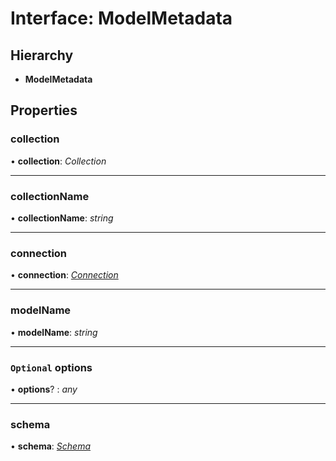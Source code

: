 # Interface: ModelMetadata

## Hierarchy

* **ModelMetadata**

## Properties

###  collection

• **collection**: *Collection*

___

###  collectionName

• **collectionName**: *string*

___

###  connection

• **connection**: *[Connection](../classes/connection.md)*

___

###  modelName

• **modelName**: *string*

___

### `Optional` options

• **options**? : *any*

___

###  schema

• **schema**: *[Schema](../classes/schema.md)*
